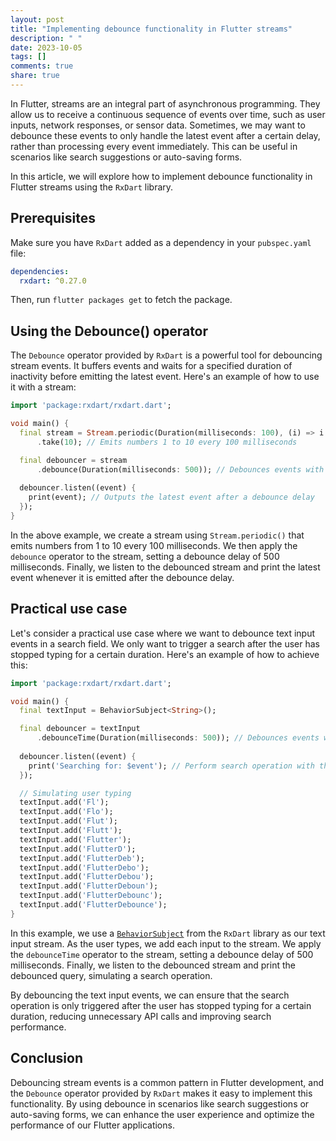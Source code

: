 ```yaml
---
layout: post
title: "Implementing debounce functionality in Flutter streams"
description: " "
date: 2023-10-05
tags: []
comments: true
share: true
---
```


In Flutter, streams are an integral part of asynchronous programming. They allow us to receive a continuous sequence of events over time, such as user inputs, network responses, or sensor data. Sometimes, we may want to debounce these events to only handle the latest event after a certain delay, rather than processing every event immediately. This can be useful in scenarios like search suggestions or auto-saving forms.

In this article, we will explore how to implement debounce functionality in Flutter streams using the `RxDart` library.

## Prerequisites

Make sure you have `RxDart` added as a dependency in your `pubspec.yaml` file:

```yaml
dependencies:
  rxdart: ^0.27.0
```

Then, run `flutter packages get` to fetch the package.

## Using the Debounce() operator

The `Debounce` operator provided by `RxDart` is a powerful tool for debouncing stream events. It buffers events and waits for a specified duration of inactivity before emitting the latest event. Here's an example of how to use it with a stream:

```dart
import 'package:rxdart/rxdart.dart';

void main() {
  final stream = Stream.periodic(Duration(milliseconds: 100), (i) => i + 1)
      .take(10); // Emits numbers 1 to 10 every 100 milliseconds

  final debouncer = stream
      .debounce(Duration(milliseconds: 500)); // Debounces events with a delay of 500 milliseconds
  
  debouncer.listen((event) {
    print(event); // Outputs the latest event after a debounce delay
  });
}
```

In the above example, we create a stream using `Stream.periodic()` that emits numbers from 1 to 10 every 100 milliseconds. We then apply the `debounce` operator to the stream, setting a debounce delay of 500 milliseconds. Finally, we listen to the debounced stream and print the latest event whenever it is emitted after the debounce delay.

## Practical use case

Let's consider a practical use case where we want to debounce text input events in a search field. We only want to trigger a search after the user has stopped typing for a certain duration. Here's an example of how to achieve this:

```dart
import 'package:rxdart/rxdart.dart';

void main() {
  final textInput = BehaviorSubject<String>();

  final debouncer = textInput
      .debounceTime(Duration(milliseconds: 500)); // Debounces events with a delay of 500 milliseconds
  
  debouncer.listen((event) {
    print('Searching for: $event'); // Perform search operation with the debounced query
  });

  // Simulating user typing
  textInput.add('Fl');
  textInput.add('Flo');
  textInput.add('Flut');
  textInput.add('Flutt');
  textInput.add('Flutter');
  textInput.add('FlutterD');
  textInput.add('FlutterDeb');
  textInput.add('FlutterDebo');
  textInput.add('FlutterDebou');
  textInput.add('FlutterDeboun');
  textInput.add('FlutterDebounc');
  textInput.add('FlutterDebounce');
}
```

In this example, we use a [`BehaviorSubject`](https://pub.dev/documentation/rxdart/latest/rx/BehaviorSubject-class.html) from the `RxDart` library as our text input stream. As the user types, we add each input to the stream. We apply the `debounceTime` operator to the stream, setting a debounce delay of 500 milliseconds. Finally, we listen to the debounced stream and print the debounced query, simulating a search operation.

By debouncing the text input events, we can ensure that the search operation is only triggered after the user has stopped typing for a certain duration, reducing unnecessary API calls and improving search performance.

## Conclusion

Debouncing stream events is a common pattern in Flutter development, and the `Debounce` operator provided by `RxDart` makes it easy to implement this functionality. By using debounce in scenarios like search suggestions or auto-saving forms, we can enhance the user experience and optimize the performance of our Flutter applications.